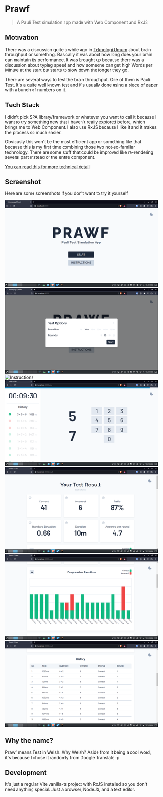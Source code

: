 # Prawf

> A Pauli Test simulation app made with Web Component and RxJS

## Motivation
There was a discussion quite a while ago in [Teknologi Umum](https://t.me/teknologi_umum)
about brain throughput or something. Basically it was about how long does your
brain can maintain its performance. It was brought up because there was a
discussion about typing speed and how someone can get high Words per Minute at
the start but starts to slow down the longer they go.

There are several ways to test the brain throughput. One of them is Pauli Test.
It's a quite well known test and it's usually done using a piece of paper with
a bunch of numbers on it.

## Tech Stack
I didn't pick SPA library/framework or whatever you want to call it because I
want to try something new that I haven't really explored before, which brings
me to Web Component. I also use RxJS because I like it and it makes the process
so much easier.

Obviously this won't be the most efficient app or something like that because
this is my first time combining those two not-so-familiar technology. There are
some stuff that could be improved like re-rendering several part instead of the
entire component.

[You can read this for more technical detail](https://elianiva.my.id/project/prawf)

## Screenshot
Here are some screenshots if you don't want to try it yourself

![Home](./.github/assets/home.png)
![Options](./.github/assets/options.png)
![Instructions](./.github/assets/instructions.png)
![Play](./.github/assets/play.png)
![Result-1](./.github/assets/result-1.png)
![Result-2](./.github/assets/result-2.png)
![Result-3](./.github/assets/result-3.png)

## Why the name?
Prawf means Test in Welsh. Why Welsh? Aside from it being a cool word, it's
because I chose it randomly from Google Translate :p

## Development
It's just a regular Vite vanilla-ts project with RxJS installed so you don't
need anything special. Just a browser, NodeJS, and a text editor.
